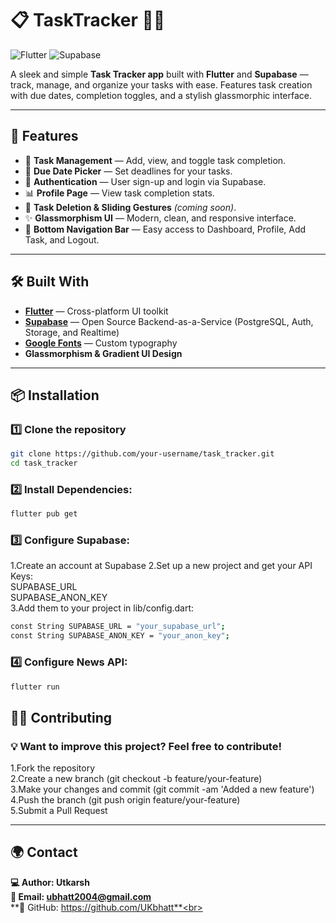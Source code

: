 # 📋 TaskTracker 📱✨
![Flutter](https://img.shields.io/badge/Flutter-%2302569B.svg?style=for-the-badge&logo=Flutter&logoColor=white)
![Supabase](https://img.shields.io/badge/Supabase-%233ECF8E.svg?style=for-the-badge&logo=Supabase&logoColor=white)

A sleek and simple **Task Tracker app** built with **Flutter** and **Supabase** — track, manage, and organize your tasks with ease. Features task creation with due dates, completion toggles, and a stylish glassmorphic interface.

---

## 🚀 Features

- 📌 **Task Management** — Add, view, and toggle task completion.
- 📅 **Due Date Picker** — Set deadlines for your tasks.
- 🔐 **Authentication** — User sign-up and login via Supabase.
- 📊 **Profile Page** — View task completion stats.
- 🧹 **Task Deletion & Sliding Gestures** *(coming soon)*.
- ✨ **Glassmorphism UI** — Modern, clean, and responsive interface.
- 🌈 **Bottom Navigation Bar** — Easy access to Dashboard, Profile, Add Task, and Logout.

---

## 🛠️ Built With

- **[Flutter](https://flutter.dev/)** — Cross-platform UI toolkit
- **[Supabase](https://supabase.io/)** — Open Source Backend-as-a-Service (PostgreSQL, Auth, Storage, and Realtime)
- **[Google Fonts](https://pub.dev/packages/google_fonts)** — Custom typography
- **Glassmorphism & Gradient UI Design**

---

## 📦 Installation

### 1️⃣ Clone the repository

```bash
git clone https://github.com/your-username/task_tracker.git
cd task_tracker
```
### 2️⃣ Install Dependencies:
```sh
flutter pub get
```
### 3️⃣ Configure Supabase:
1.Create an account at Supabase
2.Set up a new project and get your API Keys:<br/>
  SUPABASE_URL<br/>
  SUPABASE_ANON_KEY<br/>
3.Add them to your project in lib/config.dart:
```sh
const String SUPABASE_URL = "your_supabase_url";
const String SUPABASE_ANON_KEY = "your_anon_key";
```
### 4️⃣ Configure News API:
```sh
flutter run
```

## 👨‍💻 Contributing
### 💡 Want to improve this project? Feel free to contribute!<br>
1.Fork the repository<br>
2.Create a new branch (git checkout -b feature/your-feature)<br>
3.Make your changes and commit (git commit -am 'Added a new feature')<br>
4.Push the branch (git push origin feature/your-feature)<br>
5.Submit a Pull Request<br> 

---

## 🌍 Contact
**💻 Author: Utkarsh**<br>
**📧 Email: ubhatt2004@gmail.com**<br>
**🐙 GitHub: https://github.com/UKbhatt**<br>
